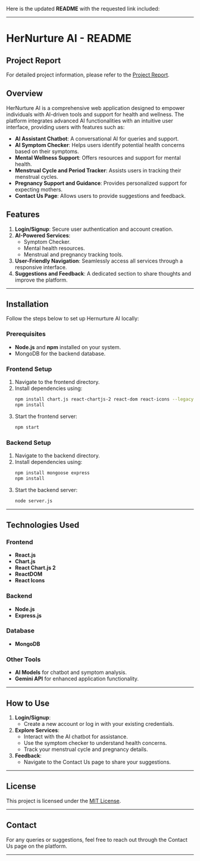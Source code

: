 Here is the updated **README** with the requested link included:

---

# HerNurture AI - README

## Project Report

For detailed project information, please refer to the [Project Report](https://docs.google.com/document/d/1Q6WojMP7VkO5jW5TFEVEseRd-ppa8MXOjt1x8eUcLzk/edit?usp=sharing).

## Overview

HerNurture AI is a comprehensive web application designed to empower individuals with AI-driven tools and support for health and wellness. The platform integrates advanced AI functionalities with an intuitive user interface, providing users with features such as:

- **AI Assistant Chatbot**: A conversational AI for queries and support.
- **AI Symptom Checker**: Helps users identify potential health concerns based on their symptoms.
- **Mental Wellness Support**: Offers resources and support for mental health.
- **Menstrual Cycle and Period Tracker**: Assists users in tracking their menstrual cycles.
- **Pregnancy Support and Guidance**: Provides personalized support for expecting mothers.
- **Contact Us Page**: Allows users to provide suggestions and feedback.

## Features

1. **Login/Signup**: Secure user authentication and account creation.
2. **AI-Powered Services**:
   - Symptom Checker.
   - Mental health resources.
   - Menstrual and pregnancy tracking tools.
3. **User-Friendly Navigation**: Seamlessly access all services through a responsive interface.
4. **Suggestions and Feedback**: A dedicated section to share thoughts and improve the platform.

---

## Installation

Follow the steps below to set up Hernurture AI locally:

### Prerequisites

- **Node.js** and **npm** installed on your system.
- MongoDB for the backend database.

### Frontend Setup

1. Navigate to the frontend directory.
2. Install dependencies using:
   ```bash
   npm install chart.js react-chartjs-2 react-dom react-icons --legacy-peer-deps
   npm install
   ```
3. Start the frontend server:
   ```bash
   npm start
   ```

### Backend Setup

1. Navigate to the backend directory.
2. Install dependencies using:
   ```bash
   npm install mongoose express
   npm install
   ```
3. Start the backend server:
   ```bash
   node server.js
   ```

---

## Technologies Used

### Frontend

- **React.js**
- **Chart.js**
- **React Chart.js 2**
- **ReactDOM**
- **React Icons**

### Backend

- **Node.js**
- **Express.js**

### Database

- **MongoDB**

### Other Tools

- **AI Models** for chatbot and symptom analysis.
- **Gemini API** for enhanced application functionality.

---

## How to Use

1. **Login/Signup**:
   - Create a new account or log in with your existing credentials.
2. **Explore Services**:
   - Interact with the AI chatbot for assistance.
   - Use the symptom checker to understand health concerns.
   - Track your menstrual cycle and pregnancy details.
3. **Feedback**:
   - Navigate to the Contact Us page to share your suggestions.

---

## License

This project is licensed under the [MIT License](LICENSE).

---

## Contact

For any queries or suggestions, feel free to reach out through the Contact Us page on the platform.

---
